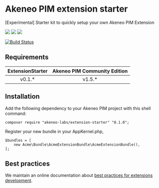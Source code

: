 # Akeneo PIM extension starter

[Experimental] Starter kit to quickly setup your own Akeneo PIM Extension

![](https://img.shields.io/badge/PIM%20community-1.3-red.svg)
![](https://img.shields.io/badge/PIM%20community-1.4-red.svg)
![](https://img.shields.io/badge/PIM%20community-1.5-green.svg)

[![Build Status](https://travis-ci.org/akeneo-labs/ExtensionStarter.svg?branch=master)](https://travis-ci.org/akeneo-labs/ExtensionStarter)

## Requirements


| ExtensionStarter | Akeneo PIM Community Edition |
|:----------------:|:----------------------------:|
| v0.1.*           | v1.5.*                       |

## Installation

Add the following dependency to your Akeneo PIM project with this shell command:

```
composer require "akeneo-labs/extension-starter" "0.1.0";
```

Register your new bundle in your AppKernel.php,

```
$bundles = [
    new Acme\Bundle\AcmeExtensionBundle\AcmeExtensionBundle(),
];
```

## Best practices

We maintain an online documentation about
[best practices for extensions development](http://docs.akeneo.com/1.5/reference/best_practices/reusable_bundles.html).
